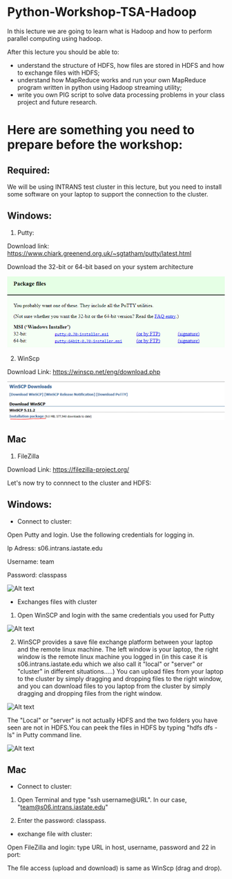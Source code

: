 # Python-Workshop-TSA-Hadoop

In this lecture we are going to learn what is Hadoop and how to perform parallel computing using hadoop.

After this lecture you should be able to:

* understand the structure of HDFS, how files are stored in HDFS and how to exchange files with HDFS;
* understand how MapReduce works and run your own MapReduce program written in python using Hadoop streaming utility;
* write you own PIG script to solve data processing problems in your class project and future research.

# Here are something you need to prepare before the workshop:

## Required:

We will be using INTRANS test cluster in this lecture, but you need to install some software on your laptop to support the connection to the cluster.

## Windows:

1. Putty: 

Download link: https://www.chiark.greenend.org.uk/~sgtatham/putty/latest.html

Download the 32-bit or 64-bit based on your system architecture

![Alt text](/figures_support/Putty-download.PNG)

2. WinScp

Download Link: https://winscp.net/eng/download.php

![Alt text](/figures_support/winscp-download.PNG)

## Mac

1. FileZilla

Download Link: https://filezilla-project.org/

 Let's now try to connnect to the cluster and HDFS:
 
 ## Windows:

* Connect to cluster:

Open Putty and login. Use the following credentials for logging in.

Ip Adress: s06.intrans.iastate.edu

Username: team

Password: classpass

![Alt text](putty-login-pc.PNG)

* Exchanges files with cluster

1. Open WinSCP and login with the same credentials you used for Putty

![Alt text](WinSCPlogin-pc.PNG)

2. WinSCP provides a save file exchange platform between your laptop and the remote linux machine. The left window is your laptop, the right window is the remote linux machine you logged in (in this case it is s06.intrans.iastate.edu which we also call it "local" or "server" or "cluster" in different situations.....) You can upload files from your laptop to the cluster by simply dragging and dropping files to the right window, and you can download files to you laptop from the cluster by simply dragging and dropping files from the right window. 

![Alt text](WinSCPmachine-pc.PNG)

The "Local" or "server" is not actually HDFS and the two folders you have seen are not in HDFS.You can peek the files in HDFS by typing "hdfs dfs -ls" in Putty command line.

![Alt text](putty-hdfs-pc.PNG)

## Mac

* Connect to cluster:
1. Open Terminal and type "ssh username@URL". In our case, "team@s06.intrans.iastate.edu" 

2. Enter the password: classpass.

* exchange file with cluster:

Open FileZilla and login: type URL in host, username, password and 22 in port: 

The file access (upload and download) is same as WinScp (drag and drop). 



